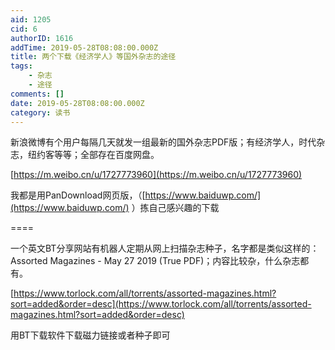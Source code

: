 ```yaml
---
aid: 1205
cid: 6
authorID: 1616
addTime: 2019-05-28T08:08:00.000Z
title: 两个下载《经济学人》等国外杂志的途径
tags:
    - 杂志
    - 途径
comments: []
date: 2019-05-28T08:08:00.000Z
category: 读书
---
```


新浪微博有个用户每隔几天就发一组最新的国外杂志PDF版；有经济学人，时代杂志，纽约客等等；全部存在百度网盘。

[https://m.weibo.cn/u/1727773960](https://m.weibo.cn/u/1727773960)

我都是用PanDownload网页版，（[https://www.baiduwp.com/](https://www.baiduwp.com/) ）拣自己感兴趣的下载

\====

一个英文BT分享网站有机器人定期从网上扫描杂志种子，名字都是类似这样的：Assorted Magazines - May 27 2019 (True PDF)；内容比较杂，什么杂志都有。

[https://www.torlock.com/all/torrents/assorted-magazines.html?sort=added&order=desc](https://www.torlock.com/all/torrents/assorted-magazines.html?sort=added&order=desc)

用BT下载软件下载磁力链接或者种子即可

